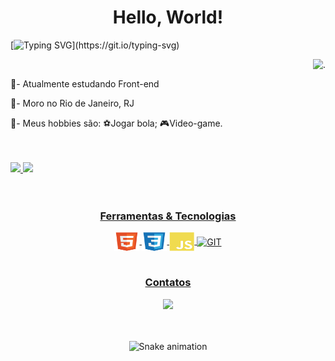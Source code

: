<h1 align="center">Hello, World!</h1>

[![Typing SVG](https://readme-typing-svg.demolab.com/?lines=OLÁ+SEJA+BEM-VINDO!;MEU+NOME+É+JEAN+VITOR!;TENHO+18+ANOS!)](https://git.io/typing-svg)

<img src="http://pm1.narvii.com/7729/44444d7c197c8e28072201b10364c1f4f3d75e2dr1-1303-981v2_uhq.jpg" height="170px" align="right" alt=".">

<br>
<p>📘- Atualmente estudando Front-end</p>
<p>🏡- Moro no Rio de Janeiro, RJ</p>
<p>🧩- Meus hobbies são: ⚽Jogar bola; 🎮Video-game.</p>

<br>
<br>

<div>
<!--Para quem for reutilizar o código abaixo, é só trocar o nome de usuário para o seu! 😉✌🏼-->

<a href="https://github.com/jeanvitor29">
<img height="180em" src="https://github-readme-stats.vercel.app/api?username=jeanvitor29&show_icons=true&theme=tokyonight&include_all_commits=true&count_private=true"/>
<img height="180em" src="https://github-readme-stats.vercel.app/api/top-langs/?username=jeanvitor29&layout=compact&langs_count=7&theme=tokyonight"/>
</div>
<br>
<div  align="center"> 
  <div style="display: inline_block"><br>
  <h3>Ferramentas & Tecnologias</h3>
  <img align="center" alt="HTML" height="30" width="40" src="https://raw.githubusercontent.com/devicons/devicon/master/icons/html5/html5-original.svg">
  <img align="center" alt="CSS" height="30" width="40" src="https://raw.githubusercontent.com/devicons/devicon/master/icons/css3/css3-original.svg">
  <img align="center" alt="Rafa-Js" height="30" width="40" src="https://raw.githubusercontent.com/devicons/devicon/master/icons/javascript/javascript-plain.svg">
  <img align="center" alt="GIT" height="30" width="40" src="https://icongr.am/devicon/git-original.svg?size=102&color=currentColor">
</div>
 <br>
  <div align="center">
  <h3>Contatos</h3>
  <a href="https://www.linkedin.com/in/jean-vitor-sena-56693624b/"_blank"><img src="https://img.shields.io/badge/-LinkedIn-%230077B5?style=for-the-badge&logo=linkedin&logoColor=white" target="_blank"></a> 

</div>
  <br>
  <br>
  <div align="center">

![Snake animation](https://github.com/jeanvitor29/jeanvitor29/blob/output/github-contribution-grid-snake.svg)
 
</div>
 
